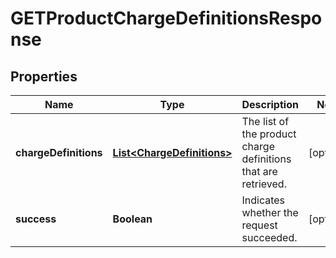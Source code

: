 

# GETProductChargeDefinitionsResponse


## Properties

| Name | Type | Description | Notes |
|------------ | ------------- | ------------- | -------------|
|**chargeDefinitions** | [**List&lt;ChargeDefinitions&gt;**](ChargeDefinitions.md) | The list of the product charge definitions that are retrieved.  |  [optional] |
|**success** | **Boolean** | Indicates whether the request succeeded.  |  [optional] |



